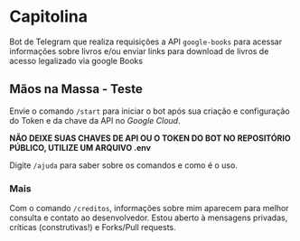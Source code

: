 # Capitolina 

Bot de Telegram que realiza requisições a API `google-books` para acessar informações sobre livros e/ou enviar links para download de livros de acesso legalizado via google Books 

## Mãos na Massa - Teste

Envie o comando `/start` para iniciar o bot após sua criação e configuração do Token e da chave da API no *Google Cloud*.

**NÃO DEIXE SUAS CHAVES DE API OU O TOKEN DO BOT NO REPOSITÓRIO PÚBLICO, UTILIZE UM ARQUIVO .env**

Digite `/ajuda` para saber sobre os comandos e como é o uso. 

### Mais 

Com o comando `/creditos`, informações sobre mim aparecem para melhor consulta e contato ao desenvolvedor. Estou aberto à mensagens privadas, críticas (construtivas!) e Forks/Pull requests.

